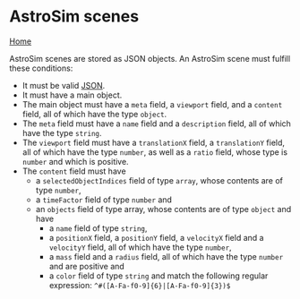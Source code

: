 # AstroSim scenes
[Home](./)

AstroSim scenes are stored as JSON objects. An AstroSim scene must fulfill these conditions:
* It must be valid [JSON](http://json.org).
* It must have a main object.
* The main object must have a `meta` field, a `viewport` field, and a `content` field, all of which have the type `object`.
* The `meta` field must have a `name` field and a `description` field, all of which have the type `string`.
* The `viewport` field must have a `translationX` field, a `translationY` field, all of which have the type `number`, as well as a `ratio` field, whose type is `number` and which is positive.
* The `content` field must have
  * a `selectedObjectIndices` field of type `array`, whose contents are of type `number`,
  * a `timeFactor` field of type `number` and
  * an `objects` field of type array, whose contents are of type `object` and have
    * a `name` field of type `string`,
    * a `positionX` field, a `positionY` field, a `velocityX` field and a `velocityY` field, all of which have the type `number`,
    * a `mass` field and a `radius` field, all of which have the type `number` and are positive and
    * a `color` field of type `string` and match the following regular expression: `^#([A-Fa-f0-9]{6}|[A-Fa-f0-9]{3})$`
